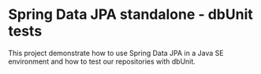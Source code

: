 Spring Data JPA standalone - dbUnit tests
=========================================

This project demonstrate how to use Spring Data JPA in a Java SE environment and how to test our repositories with dbUnit.


